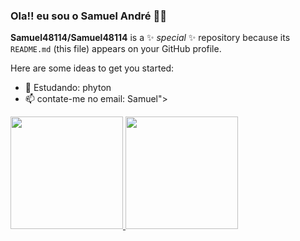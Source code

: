 ### Ola!! eu sou o Samuel André 👋😀


**Samuel48114/Samuel48114** is a ✨ _special_ ✨ repository because its `README.md` (this file) appears on your GitHub profile.

Here are some ideas to get you started:

- 🌱 Estudando: phyton
- 📫 contate-me no email: Samuel"> 

<div>
<a href="https://beacons.ai/com/Samuel">
<img height="180em" src = https://github-readme-stats.vercel.app/api?username =Samuel&Show_icons=true&theme=dracul&include_all_commits=true&count_private=true"/>
<img height="180em" src = https://github-readme-stats.vercel.app/api/top-langs?username=Samuel&layout=compact&langs_count=16&theme=dracula"/>
</div>
